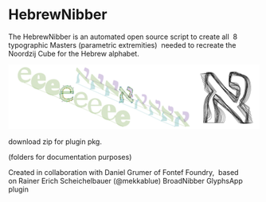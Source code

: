 # HebrewNibber

The HebrewNibber is an automated open source script to create all 
8 typographic Masters (parametric extremities) 
needed to recreate the Noordzij Cube for the Hebrew alphabet. 

![plot](https://github.com/ronyginosar/HebrewNibber/blob/master/images/controlpoints_img.png)

download zip for plugin pkg.

(folders for documentation purposes)


Created in collaboration with Daniel Grumer of Fontef Foundry, 
based on Rainer Erich Scheichelbauer (@mekkablue) BroadNibber GlyphsApp plugin
